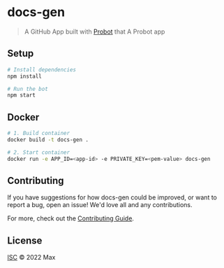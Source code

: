 # docs-gen

> A GitHub App built with [Probot](https://github.com/probot/probot) that A Probot app

## Setup

```sh
# Install dependencies
npm install

# Run the bot
npm start
```

## Docker

```sh
# 1. Build container
docker build -t docs-gen .

# 2. Start container
docker run -e APP_ID=<app-id> -e PRIVATE_KEY=<pem-value> docs-gen
```

## Contributing

If you have suggestions for how docs-gen could be improved, or want to report a bug, open an issue! We'd love all and any contributions.

For more, check out the [Contributing Guide](CONTRIBUTING.md).

## License

[ISC](LICENSE) © 2022 Max
